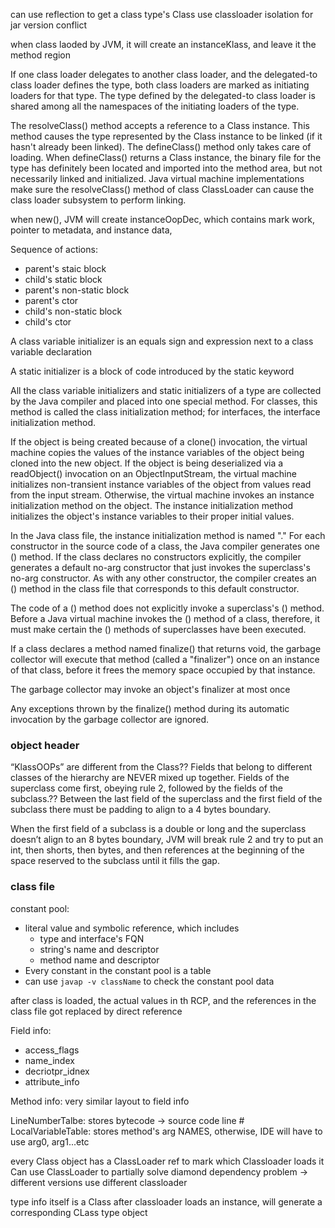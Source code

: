 can use reflection to get a class type's Class
use classloader isolation for jar version conflict

when class laoded by JVM, it will create an instanceKlass, and leave it the method region

If one class loader delegates to another class loader, and the delegated-to class loader defines the type, both class loaders are marked as initiating loaders for that type. The type defined by the delegated-to class loader is shared among all the namespaces of the initiating loaders of the type. 

The resolveClass() method accepts a reference to a Class instance. This method causes the type represented by the Class instance to be linked (if it hasn't already been linked). The defineClass() method only takes care of loading. When defineClass() returns a Class instance, the binary file for the type has definitely been located and imported into the method area, but not necessarily linked and initialized. Java virtual machine implementations make sure the resolveClass() method of class ClassLoader can cause the class loader subsystem to perform linking.

when new(), JVM will create instanceOopDec, which contains mark work, pointer to metadata, and instance data,


Sequence of actions:
* parent's staic block
* child's static block
* parent's non-static block
* parent's ctor
* child's non-static block
* child's ctor

A class variable initializer is an equals sign and expression next to a class variable declaration

A static initializer is a block of code introduced by the static keyword

All the class variable initializers and static initializers of a type are collected by the Java compiler and placed into one special method. For classes, this method is called the class initialization method; for interfaces, the interface initialization method.

If the object is being created because of a clone() invocation, the virtual machine copies the values of the instance variables of the object being cloned into the new object. If the object is being deserialized via a readObject() invocation on an ObjectInputStream, the virtual machine initializes non-transient instance variables of the object from values read from the input stream. Otherwise, the virtual machine invokes an instance initialization method on the object. The instance initialization method initializes the object's instance variables to their proper initial values.

In the Java class file, the instance initialization method is named "<init>." For each constructor in the source code of a class, the Java compiler generates one <init>() method. If the class declares no constructors explicitly, the compiler generates a default no-arg constructor that just invokes the superclass's no-arg constructor. As with any other constructor, the compiler creates an <init>() method in the class file that corresponds to this default constructor.

The code of a () method does not explicitly invoke a superclass's () method. Before a Java virtual machine invokes the () method of a class, therefore, it must make certain the () methods of superclasses have been executed.

If a class declares a method named finalize() that returns void, the garbage collector will execute that method (called a "finalizer") once on an instance of that class, before it frees the memory space occupied by that instance.

The garbage collector may invoke an object's finalizer at most once

Any exceptions thrown by the finalize() method during its automatic invocation by the garbage collector are ignored.


### object header
“KlassOOPs” are different from the Class?? 
Fields that belong to different classes of the hierarchy are NEVER mixed up together. Fields of the superclass come first, obeying rule 2, followed by the fields of the subclass.??
Between the last field of the superclass and the first field of the subclass there must be padding to align to a 4 bytes boundary.

When the first field of a subclass is a double or long and the superclass doesn’t align to an 8 bytes boundary, JVM will break rule 2 and try to put an int, then shorts, then bytes, and then references at the beginning of the space reserved to the subclass until it fills the gap.

### class file
constant pool: 
* literal value and symbolic reference, which includes
  * type and interface's FQN
  * string's name and descriptor
  * method name and descriptor
* Every constant in the constant pool is a table
* can use  `javap -v className` to check the constant pool data

after class is loaded, the actual values in th RCP, and the references in the class file got replaced by direct reference

Field info:
* access_flags
* name_index
* decriotpr_idnex
* attribute_info

Method info: very similar layout to field info

LineNumberTalbe: stores bytecode -> source code line #
LocalVariableTable: stores method's arg NAMES, otherwise, IDE will have to use arg0, arg1...etc

every Class object has a ClassLoader ref to mark which Classloader loads it
Can use ClassLoader to partially solve diamond dependency problem -> different versions use different classloader 

type info itself is a Class<?> after classloader loads an instance, will generate a corresponding CLass<?> type object
